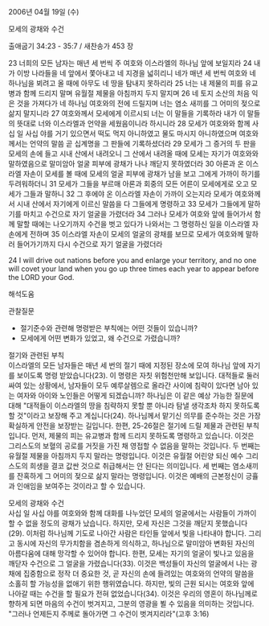 2006년 04월 19일 (수)

모세의 광채와 수건



출애굽기 34:23 - 35:7 / 새찬송가 453 장


23 너희의 모든 남자는 매년 세 번씩 주 여호와 이스라엘의 하나님 앞에 보일지라 24 내가 이방 나라들을 네 앞에서 쫓아내고 네 지경을 넓히리니 네가 매년 세 번씩 여호와 네 하나님을 뵈려고 올 때에 아무도 네 땅을 탐내지 못하리라 25 너는 내 제물의 피를 유교병과 함께 드리지 말며 유월절 제물을 아침까지 두지 말지며 26 네 토지 소산의 처음 익은 것을 가져다가 네 하나님 여호와의 전에 드릴지며 너는 염소 새끼를 그 어미의 젖으로 삶지 말지니라 27 여호와께서 모세에게 이르시되 너는 이 말들을 기록하라 내가 이 말들의 뜻대로 너와 이스라엘과 언약을 세웠음이니라 하시니라 28 모세가 여호와와 함께 사십 일 사십 야를 거기 있으면서 떡도 먹지 아니하였고 물도 마시지 아니하였으며 여호와께서는 언약의 말씀 곧 십계명을 그 판들에 기록하셨더라 29 모세가 그 증거의 두 판을 모세의 손에 들고 시내 산에서 내려오니 그 산에서 내려올 때에 모세는 자기가 여호와와 말하였음으로 말미암아 얼굴 피부에 광채가 나나 깨닫지 못하였더라 30 아론과 온 이스라엘 자손이 모세를 볼 때에 모세의 얼굴 피부에 광채가 남을 보고 그에게 가까이 하기를 두려워하더니 31 모세가 그들을 부르매 아론과 회중의 모든 어른이 모세에게로 오고 모세가 그들과 말하니 32 그 후에야 온 이스라엘 자손이 가까이 오는지라 모세가 여호와께서 시내 산에서 자기에게 이르신 말씀을 다 그들에게 명령하고 33 모세가 그들에게 말하기를 마치고 수건으로 자기 얼굴을 가렸더라 34 그러나 모세가 여호와 앞에 들어가서 함께 말할 때에는 나오기까지 수건을 벗고 있다가 나와서는 그 명령하신 일을 이스라엘 자손에게 전하며 35 이스라엘 자손이 모세의 얼굴의 광채를 보므로 모세가 여호와께 말하러 들어가기까지 다시 수건으로 자기 얼굴을 가렸더라 

24  I will drive out nations before you and enlarge your territory, and no one will covet your land when you go up three times each year to appear before the LORD your God.

해석도움





관찰질문
- 절기준수와 관련해 명령받은 부칙에는 어떤 것들이 있습니까?
- 모세에게 어떤 변화가 있었고, 왜 수건으로 가렸습니까? 

절기와 관련된 부칙  
이스라엘의 모든 남자들은 매년 세 번의 절기 때에 지정된 장소에 모여 하나님 앞에 자기를 보이도록 명령 받았습니다(23). 이 명령은 자칫 위험천만해 보입니다. 대적들로 둘러싸여 있는 상황에서, 남자들이 모두 예루살렘으로 올라간 사이에 침략이 있다면 남아 있는 여자와 아이와 노인들은 어떻게 되겠습니까? 하나님은 이 같은 예상 가능한 질문에 대해 "대적들이 이스라엘의 땅을 침략하지 못할 뿐 아니라 탐낼 생각조차 하지 못하도록 할 것"이라고 보장해 주고 계십니다(24). 하나님께서 맡기신 의무를 준수하는 것은 가장 확실하게 안전을 보장받는 길입니다. 한편, 25-26절은 절기에 드릴 제물과 관련된 부칙입니다. 먼저, 제물의 피는 유교병과 함께 드리지 못하도록 명령하고 있습니다. 이것은 그리스도의 보혈의 공로를 거짓을 가진 채 영접할 수 없음을 말하는 것입니다. 두 번째는 유월절 제물을 아침까지 두지 말라는 명령입니다. 이것은 유월절 어린양 되신 예수 그리스도의 희생을 결코 값싼 것으로 취급해서는 안 된다는 의미입니다. 세 번째는 염소새끼를 잔혹하게 그 어미의 젖으로 삶지 말라는 명령입니다. 이것은 예배의 근본정신이 긍휼과 인애임을 보여주는 것이라고 할 수 있습니다.   

모세의 광채와 수건  
사십 일 사십 야를 여호와와 함께 대화를 나누었던 모세의 얼굴에서는 사람들이 가까이할 수 없을 정도의 광채가 났습니다. 하지만, 모세 자신은 그것을 깨닫지 못했습니다(29). 이처럼 하나님께 기도로 나아간 사람은 타인들 앞에서 빛을 나타내야 합니다. 그리고 동시에 자신의 무가치함을 겸손하게 의식하고, 하나님으로 말미암아 변화된 자신의 아름다움에 대해 망각할 수 있어야 합니다. 한편, 모세는 자기의 얼굴이 빛나고 있음을 깨닫자 수건으로 그 얼굴을 가렸습니다(33). 이것은 백성들이 자신의 얼굴에서 나는 광채에 집중함으로 정작 더 중요한 것, 곧 자신의 손에 들려있는 여호와의 언약의 말씀을 소홀히 할 가능성을 없애기 위한 행위였습니다. 하지만, 빛의 근원 되시는 여호와 앞에 나아갈 때는 수건을 할 필요가 전혀 없었습니다(34). 이것은 우리의 영혼이 하나님께로 향하게 되면 마음의 수건이 벗겨지고, 그분의 영광을 뵐 수 있음을 의미하는 것입니다. "그러나 언제든지 주께로 돌아가면 그 수건이 벗겨지리라"(고후 3:16)